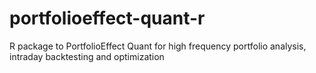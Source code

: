 # portfolioeffect-quant-r
R package to PortfolioEffect Quant for high frequency portfolio analysis, intraday backtesting and optimization 
